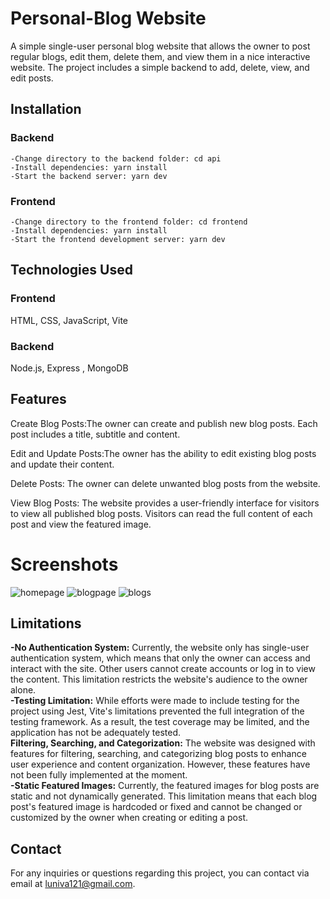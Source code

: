 # Personal-Blog Website

A simple single-user personal blog website that allows the owner to post regular blogs, edit them, delete them, and view them in a nice interactive website. The project includes a simple backend to add, delete, view, and edit posts.

## Installation
  ### Backend
    -Change directory to the backend folder: cd api
    -Install dependencies: yarn install
    -Start the backend server: yarn dev
  ### Frontend
    -Change directory to the frontend folder: cd frontend
    -Install dependencies: yarn install
    -Start the frontend development server: yarn dev

## Technologies Used
 ### Frontend
  HTML, CSS, JavaScript, Vite 
  ### Backend
  Node.js, Express , MongoDB 
    
## Features
Create Blog Posts:The owner can create and publish new blog posts. Each post includes a title, subtitle and content.

Edit and Update Posts:The owner has the ability to edit existing blog posts and update their content.

Delete Posts: The owner can delete unwanted blog posts from the website.

View Blog Posts: The website provides a user-friendly interface for visitors to view all published blog posts. Visitors can read the full content of each post and view the featured image.

# Screenshots<br/>

![homepage](https://github.com/zeph11/Personal-Blog/assets/67690169/1ffa2a11-e37c-40b1-bca5-775600852a8f)
![blogpage](https://github.com/zeph11/Personal-Blog/assets/67690169/b21272df-3e7e-4fe4-bff5-6bfe87d8068c)
![blogs](https://github.com/zeph11/Personal-Blog/assets/67690169/aabf9b44-506c-44bb-b3b3-d61170a80988)


## Limitations
  **-No Authentication System:**  Currently, the website only has single-user authentication system, which means that only the owner can access and interact with the site. Other users cannot create accounts or log in to        view the content. This limitation restricts the website's audience to the owner alone.<br/>
  **-Testing Limitation:**  While efforts were made to include testing for the project using Jest, Vite's limitations prevented the full integration of the testing framework. As a result, the test coverage may be limited, and  the application has not be adequately tested.<br/>
  **Filtering, Searching, and Categorization:** The website was designed with features for filtering, searching, and categorizing blog posts to enhance user experience and content organization. However, these features have not been fully implemented at the moment. <br/>
  **-Static Featured Images:** Currently, the featured images for blog posts are static and not dynamically generated. This limitation means that each blog post's featured image is hardcoded or fixed and cannot be changed or customized by the owner when creating or editing a post. <br/>



## Contact
For any inquiries or questions regarding this project, you can contact via email at luniva121@gmail.com.

